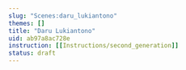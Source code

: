 ```yaml
---
slug: "Scenes:daru_lukiantono"
themes: []
title: "Daru Lukiantono"
uid: ab97a8ac728e
instruction: [[Instructions/second_generation]]
status: draft
---
```

